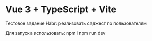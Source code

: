 # Vue 3 + TypeScript + Vite

Тестовое задание Habr: реализовать саджест по пользователям

Для запуска использовать:
npm i
npm run dev